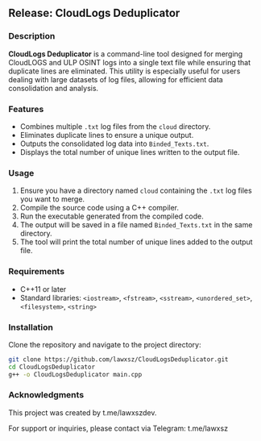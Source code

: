 ## Release: CloudLogs Deduplicator

### Description
**CloudLogs Deduplicator** is a command-line tool designed for merging CloudLOGS and ULP OSINT logs into a single text file while ensuring that duplicate lines are eliminated. This utility is especially useful for users dealing with large datasets of log files, allowing for efficient data consolidation and analysis.

### Features
- Combines multiple `.txt` log files from the `cloud` directory.
- Eliminates duplicate lines to ensure a unique output.
- Outputs the consolidated log data into `Binded_Texts.txt`.
- Displays the total number of unique lines written to the output file.

### Usage
1. Ensure you have a directory named `cloud` containing the `.txt` log files you want to merge.
2. Compile the source code using a C++ compiler.
3. Run the executable generated from the compiled code.
4. The output will be saved in a file named `Binded_Texts.txt` in the same directory.
5. The tool will print the total number of unique lines added to the output file.

### Requirements
- C++11 or later
- Standard libraries: `<iostream>`, `<fstream>`, `<sstream>`, `<unordered_set>`, `<filesystem>`, `<string>`

### Installation
Clone the repository and navigate to the project directory:

```bash
git clone https://github.com/lawxsz/CloudLogsDeduplicator.git
cd CloudLogsDeduplicator
g++ -o CloudLogsDeduplicator main.cpp
```
### Acknowledgments
This project was created by t.me/lawxszdev.

For support or inquiries, please contact via Telegram: t.me/lawxsz
